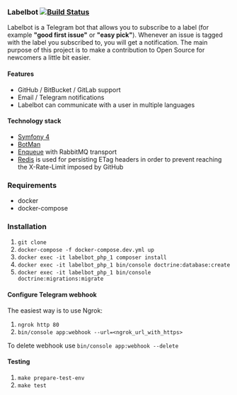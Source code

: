 ### Labelbot [![Build Status](https://travis-ci.org/kubk/labelbot.svg?branch=master)](https://travis-ci.org/kubk/labelbot)

Labelbot is a Telegram bot that allows you to subscribe to a label (for example **"good first issue"** or **"easy pick"**). Whenever an issue is tagged with the label you subscribed to, you will get a notification.
The main purpose of this project is to make a contribution to Open Source for newcomers a little bit easier.

#### Features
- GitHub / BitBucket / GitLab support
- Email / Telegram notifications
- Labelbot can communicate with a user in multiple languages

#### Technology stack
- [Symfony 4](http://symfony.com/)
- [BotMan](https://botman.io)
- [Enqueue](https://enqueue.forma-pro.com/) with RabbitMQ transport
- [Redis](https://redis.io/) is used for persisting ETag headers in order to prevent reaching the X-Rate-Limit imposed by GitHub

### Requirements
- docker
- docker-compose

### Installation
1) `git clone`
2) `docker-compose -f docker-compose.dev.yml up`
3) `docker exec -it labelbot_php_1 composer install`
4) `docker exec -it labelbot_php_1 bin/console doctrine:database:create`
5) `docker exec -it labelbot_php_1 bin/console doctrine:migrations:migrate`

#### Configure Telegram webhook
The easiest way is to use Ngrok:

1) `ngrok http 80`
2) `bin/console app:webhook --url=<ngrok_url_with_https>`

To delete webhook use `bin/console app:webhook --delete`

#### Testing
1) `make prepare-test-env`
2) `make test`
